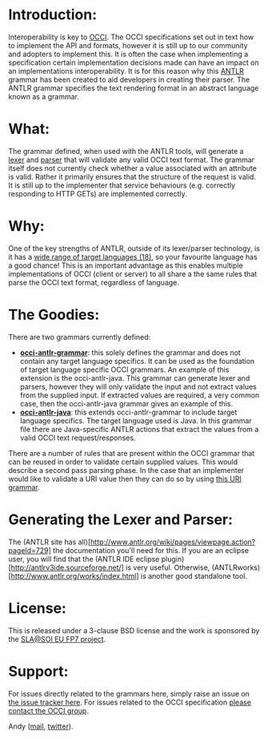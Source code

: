# Introduction:
Interoperability is key to [OCCI](http://www.occi-wg.org). The OCCI specifications set out in text how to implement the API and formats, however it is still up to our community and adopters to implement this. It is often the case when implementing a specification certain implementation decisions made can have an impact on an implementations interoperability. It is for this reason why this [ANTLR](http://www.antlr.org) grammar has been created to aid developers in creating their parser. The ANTLR grammar specifies the text rendering format in an abstract language known as a grammar.

# What:
The grammar defined, when used with the ANTLR tools, will generate a [lexer](http://en.wikipedia.org/wiki/Lexical_analysis) and [parser](http://en.wikipedia.org/wiki/Parsing) that will validate any valid OCCI text format. The grammar itself does not currently check whether a value associated with an attribute is valid. Rather it primarily ensures that the structure of the request is valid. It is still up to the implementer that service behaviours (e.g. correctly responding to HTTP GETs) are implemented correctly.

# Why:
One of the key strengths of ANTLR, outside of its lexer/parser technology, is it has a [wide range of target languages (18)](http://www.antlr.org/wiki/display/ANTLR3/Code+Generation+Targets), so your favourite language has a good chance!  This is an important advantage as this enables multiple implementations of OCCI (client or server) to all share a the same rules that parse the OCCI text format, regardless of language. 

# The Goodies:
There are two grammars currently defined: 

* [**occi-antlr-grammar**](https://github.com/dizz/occi-grammar/tree/master/occi-antlr-grammar): this solely defines the grammar and does not contain any target language specifics. It can be used as the foundation of target language specific OCCI grammars. An example of this extension is the occi-antlr-java. This grammar can generate lexer and parsers, however they will only validate the input and not extract values from the supplied input. If extracted values are required, a very common case, then the occi-antlr-java grammar gives an example of this.
* [**occi-antlr-java**](https://github.com/dizz/occi-grammar/tree/master/occi-antlr-java): this extends occi-antlr-grammar to include target language specifics. The target language used is Java. In this grammar file there are Java-specific ANTLR actions that extract the values from a valid OCCI text request/responses.

There are a number of rules that are present within the OCCI grammar that can be reused in order to validate certain supplied values. This would describe a second pass parsing phase. In the case that an implementer would like to validate a URI value then they can do so by using [this URI grammar](https://github.com/dizz/antlr-url-grammar).

# Generating the Lexer and Parser:
The (ANTLR site has all)[http://www.antlr.org/wiki/pages/viewpage.action?pageId=729] the documentation you'll need for this. If you are an eclipse user, you will find that the (ANTLR IDE eclipse plugin)[http://antlrv3ide.sourceforge.net/] is very useful. Otherwise, (ANTLRworks)[http://www.antlr.org/works/index.html] is another good standalone tool.

# License:
This is released under a 3-clause BSD license and the work is sponsored by the [SLA@SOI EU FP7 project](http://www.sla-at-soi.eu).

# Support:
For issues directly related to the grammars here, simply raise an issue on [the issue tracker here](https://github.com/dizz/occi-grammar/issues). For issues related to the OCCI specification [please contact the OCCI group](http://occi-wg.org/community/contribute-communicate/). 

Andy ([mail](http://www.google.com/recaptcha/mailhide/d?k=01m0Yntj-pUNM5eExuBUYPQA==&c=Bk2vYdq5z8_yuvVhBnbdFw==), [twitter](http://www.twitter.com/dizz)).